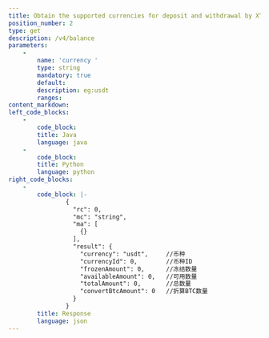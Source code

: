 ```yaml
---
title: Obtain the supported currencies for deposit and withdrawal by XT
position_number: 2
type: get
description: /v4/balance
parameters:
    -
        name: 'currency '
        type: string
        mandatory: true
        default:
        description: eg:usdt
        ranges:
content_markdown:
left_code_blocks:
    -
        code_block:
        title: Java
        language: java
    -
        code_block:
        title: Python
        language: python
right_code_blocks:
    -
        code_block: |-
                {
                  "rc": 0,
                  "mc": "string",
                  "ma": [
                    {}
                  ],
                  "result": {
                    "currency": "usdt",     //币种
                    "currencyId": 0,        //币种ID
                    "frozenAmount": 0,      //冻结数量
                    "availableAmount": 0,   //可用数量
                    "totalAmount": 0,       //总数量
                    "convertBtcAmount": 0   //折算BTC数量
                  }
                }
        title: Response
        language: json
---
```

